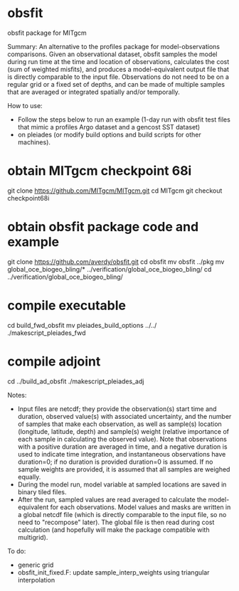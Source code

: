 # obsfit
obsfit package for MITgcm 

Summary:
An alternative to the profiles package for model-observations comparisons. Given an observational dataset, obsfit samples the model during run time at the time and location of observations, calculates the cost (sum of weighted misfits), and produces a model-equivalent output file that is directly comparable to the input file. Observations do not need to be on a regular grid or a fixed set of depths, and can be made of multiple samples that are averaged or integrated spatially and/or temporally.


How to use:
* Follow the steps below to run an example (1-day run with obsfit test files that mimic a profiles Argo dataset and a gencost SST dataset)
* on pleiades (or modify build options and build scripts for other machines).

# obtain MITgcm checkpoint 68i
git clone https://github.com/MITgcm/MITgcm.git
cd MITgcm
git checkout checkpoint68i
# obtain obsfit package code and example
git clone https://github.com/averdy/obsfit.git
cd obsfit
mv obsfit ../pkg
mv global_oce_biogeo_bling/* ../verification/global_oce_biogeo_bling/
cd ../verification/global_oce_biogeo_bling/
# compile executable
cd build_fwd_obsfit
mv pleiades_build_options ../../
./makescript_pleiades_fwd
# compile adjoint
cd ../build_ad_obsfit
./makescript_pleiades_adj


Notes:
- Input files are netcdf; they provide the observation(s) start time and duration, observed value(s) with associated uncertainty, and the number of samples that make each observation, as well as sample(s) location (longitude, latitude, depth) and sample(s) weight (relative importance of each sample in calculating the observed value). Note that observations with a positive duration are averaged in time, and a negative duration is used to indicate time integration, and instantaneous observations have duration=0; if no duration is provided duration=0 is assumed. If no sample weights are provided, it is assumed that all samples are weighed equally.  
- During the model run, model variable at sampled locations are saved in binary tiled files.
- After the run, sampled values are read averaged to calculate the model-equivalent for each observations. Model values and masks are written in a global netcdf file (which is directly comparable to the input file, so no need to "recompose" later). The global file is then read during cost calculation (and hopefully will make the package compatible with multigrid).


To do:
- generic grid
- obsfit_init_fixed.F: update sample_interp_weights using triangular interpolation
